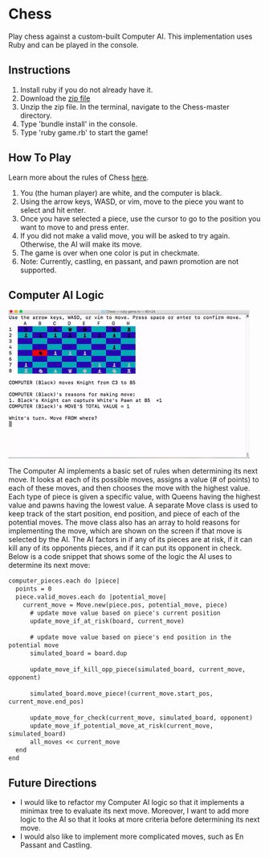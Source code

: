 # Chess

Play chess against a custom-built Computer AI. This implementation uses Ruby and can be played in the console.

## Instructions

1. Install ruby if you do not already have it.
2. Download the [zip file](https://github.com/RonKew28/Chess/archive/master.zip)
3. Unzip the zip file. In the terminal, navigate to the Chess-master directory.
4. Type 'bundle install' in the console.
5. Type 'ruby game.rb' to start the game!

## How To Play

Learn more about the rules of Chess [here](https://en.wikipedia.org/wiki/Chess).

1. You (the human player) are white, and the computer is black.
2. Using the arrow keys, WASD, or vim, move to the piece you want to select and hit enter.
3. Once you have selected a piece, use the cursor to go to the position you want to move to and press enter.
4. If you did not make a valid move, you will be asked to try again. Otherwise, the AI will make its move.
5. The game is over when one color is put in checkmate.
6. Note: Currently, castling, en passant, and pawn promotion are not supported.


## Computer AI Logic

![ChessAIDemo](chess_AI_demo.gif)

The Computer AI implements a basic set of rules when determining its next move. It looks at each of its possible moves, assigns a value (# of points) to each of these moves, and then chooses the move with the highest value. Each type of piece is given a specific value, with Queens having the highest value and pawns having the lowest value. A separate Move class is used to keep track of the start position, end position, and piece of each of the potential moves. The move class also has an array to hold reasons for implementing the move, which are shown on the screen if that move is selected by the AI.  The AI factors in if any of its pieces are at risk, if it can kill any of its opponents pieces, and if it can put its opponent in check. Below is a code snippet that shows some of the logic the AI uses to determine its next move:

```
computer_pieces.each do |piece|
  points = 0
  piece.valid_moves.each do |potential_move|
    current_move = Move.new(piece.pos, potential_move, piece)
      # update move value based on piece's current position
      update_move_if_at_risk(board, current_move)

      # update move value based on piece's end position in the potential move
      simulated_board = board.dup

      update_move_if_kill_opp_piece(simulated_board, current_move, opponent)

      simulated_board.move_piece!(current_move.start_pos, current_move.end_pos)

      update_move_for_check(current_move, simulated_board, opponent)
      update_move_if_potential_move_at_risk(current_move, simulated_board)
      all_moves << current_move
  end
end

```

## Future Directions

- I would like to refactor my Computer AI logic so that it implements a minimax tree to evaluate its next move. Moreover, I want to
add more logic to the AI so that it looks at more criteria before determining its next move.
- I would also like to implement more complicated moves, such as En Passant and Castling.
